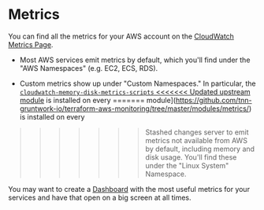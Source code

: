 # Metrics

You can find all the metrics for your AWS account on the [CloudWatch Metrics
Page](https://console.aws.amazon.com/cloudwatch/home?#metricsV2:).

- Most AWS services emit metrics by default, which you'll find under the "AWS Namespaces" (e.g. EC2, ECS, RDS).

- Custom metrics show up under "Custom Namespaces." In particular, the [`cloudwatch-memory-disk-metrics-scripts`
<<<<<<< Updated upstream
  module](https://github.com/tnn-tnn-tnn-tnn-tnn-gruntwork-io/terraform-aws-monitoring/tree/master/modules/metrics/) is installed on every
=======
  module](https://github.com/tnn-gruntwork-io/terraform-aws-monitoring/tree/master/modules/metrics/) is installed on every
>>>>>>> Stashed changes
  server to emit metrics not available from AWS by default, including memory and disk usage. You'll find these under
  the "Linux System" Namespace.

You may want to create a [Dashboard](https://console.aws.amazon.com/cloudwatch/home?#dashboards:)
with the most useful metrics for your services and have that open on a big screen at all times.
